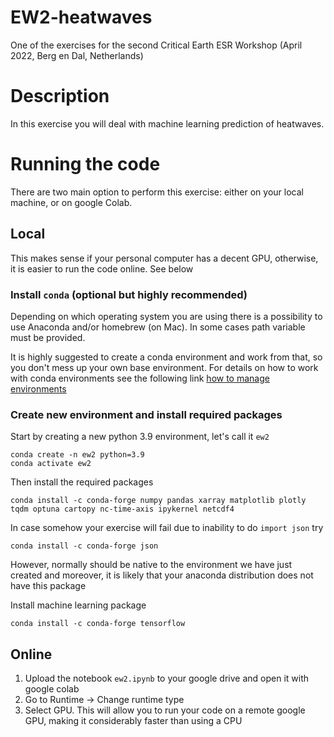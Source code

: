 # EW2-heatwaves
One of the exercises for the second Critical Earth ESR Workshop (April 2022, Berg en Dal, Netherlands)

# Description
In this exercise you will deal with machine learning prediction of heatwaves.

# Running the code
There are two main option to perform this exercise: either on your local machine, or on google Colab.

## Local
This makes sense if your personal computer has a decent GPU, otherwise, it is easier to run the code online. See below

### Install `conda` (optional but highly recommended)

Depending on which operating system you are using there is a possibility to use Anaconda and/or homebrew (on Mac).
In some cases path variable must be provided.

It is highly suggested to create a conda environment and work from that, so you don't mess up your own base environment. For details on how to work with conda environments see the following link [how to manage environments](https://docs.conda.io/projects/conda/en/latest/user-guide/tasks/manage-environments.html)

### Create new environment and install required packages

Start by creating a new python 3.9 environment, let's call it `ew2`
```
conda create -n ew2 python=3.9
conda activate ew2
```

Then install the required packages
```
conda install -c conda-forge numpy pandas xarray matplotlib plotly tqdm optuna cartopy nc-time-axis ipykernel netcdf4
```

In case somehow your exercise will fail due to inability to do ``import json`` try 
```
conda install -c conda-forge json
```
However, normally should be native to the environment we have just created and moreover, it is likely that your anaconda distribution does not have this package

Install machine learning package
```
conda install -c conda-forge tensorflow
```


## Online
1. Upload the notebook `ew2.ipynb` to your google drive and open it with google colab
2. Go to Runtime -> Change runtime type
3. Select GPU. This will allow you to run your code on a remote google GPU, making it considerably faster than using a CPU
